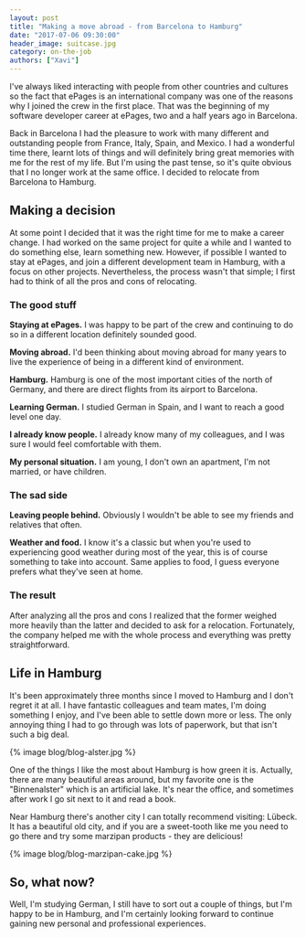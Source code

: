 ```yaml
---
layout: post
title: "Making a move abroad - from Barcelona to Hamburg"
date: "2017-07-06 09:30:00"
header_image: suitcase.jpg
category: on-the-job
authors: ["Xavi"]
---
```


I've always liked interacting with people from other countries and cultures so the fact that ePages is an international
company was one of the reasons why I joined the crew in the first place.
That was the beginning of my software developer
career at ePages, two and a half years ago in Barcelona.

Back in Barcelona I had the pleasure to work with many different and outstanding people from France, Italy, Spain, and
Mexico.
I had a wonderful time there, learnt lots of things and will definitely bring great memories with me for the rest of my life.
But I'm using the past tense, so it's quite obvious that I no longer work at the same office.
I decided to relocate from Barcelona to Hamburg.

## Making a decision

At some point I decided that it was the right time for me to make a career change.
I had worked on the same project for quite a while and I wanted to do something else, learn something new.
However, if possible I wanted to stay at ePages, and join a different development team in Hamburg, with a focus on other projects.
Nevertheless, the process wasn't that simple; I first had to think of all the pros and cons of relocating.

### The good stuff

**Staying at ePages.** I was happy to be part of the crew and continuing to do so in a different location definitely sounded good.

**Moving abroad.** I'd been thinking about moving abroad for many years to live the experience of being in a different kind of environment.

**Hamburg.** Hamburg is one of the most important cities of the north of Germany, and there are direct flights from its airport to Barcelona.

**Learning German.** I studied German in Spain, and I want to reach a good level one day.

**I already know people.** I already know many of my colleagues, and I was sure I would feel comfortable with them.

**My personal situation.** I am young, I don't own an apartment, I'm not married, or have children.

### The sad side

**Leaving people behind.** Obviously I wouldn't be able to see my friends and relatives that often.

**Weather and food.** I know it's a classic but when you're used to experiencing good weather during most of the year, this is of course something to take into account.
Same applies to food, I guess everyone prefers what they've seen at home.

### The result

After analyzing all the pros and cons I realized that the former weighed more heavily than the latter and decided to ask for a relocation.
Fortunately, the company helped me with the whole process and everything was pretty straightforward.

## Life in Hamburg

It's been approximately three months since I moved to Hamburg and I don't regret it at all.
I have fantastic colleagues and team mates, I'm doing something I enjoy, and I've been able to settle down more or less.
The only annoying thing I had to go through was lots of paperwork, but that isn't such a big deal.

{% image blog/blog-alster.jpg %}

One of the things I like the most about Hamburg is how green it is. Actually, there are many beautiful areas around, but my favorite one is the "Binnenalster" which is an artificial lake.
It's near the office, and sometimes after work I go sit next to it and read a book.

Near Hamburg there's another city I can totally recommend visiting: Lübeck.
It has a beautiful old city, and if you are a sweet-tooth like me you need to go there and try some marzipan products - they are delicious!

{% image blog/blog-marzipan-cake.jpg %}

## So, what now?

Well, I'm studying German, I still have to sort out a couple of things, but I'm happy to be in Hamburg, and I'm certainly looking forward to continue gaining new personal and professional experiences.
